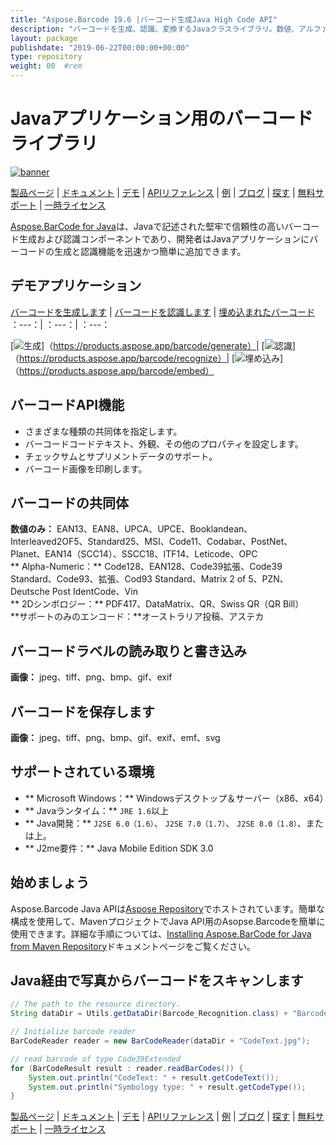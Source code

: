 ```yaml
---
title: "Aspose.Barcode 19.6 |バーコード生成Java High Code API" 
description: "バーコードを生成、認識、変換するJavaクラスライブラリ。数値、アルファ数、および2Dバーコードの共同体をサポートします。 Javaアプリでバーコードをカスタマイズします。" 
layout: package
publishdate: "2019-06-22T00:00:00+00:00"
type: repository
weight: 00	#rem
---
```


# Javaアプリケーション用のバーコードライブラリ
[![banner](../aspose_barcode-for-java-banner.png)](./)

[製品ページ](https://products.aspose.com/barcode/java) | [ドキュメント](https://docs.aspose.com/barcode/java/) | [デモ](https://products.aspose.app/barcode/family) | [APIリファレンス](https://apireference.aspose.com/barcode/java) | [例](https://github.com/aspose-barcode/Aspose.BarCode-for-Java) | [ブログ](https://blog.aspose.com/category/barcode/) | [探す](https://search.aspose.com/) | [無料サポート](https://forum.aspose.com/c/barcode) | [一時ライセンス](https://purchase.aspose.com/temporary-license)

[Aspose.BarCode for Java](https://products.aspose.com/barcode/java)は、Javaで記述された堅牢で信頼性の高いバーコード生成および認識コンポーネントであり、開発者はJavaアプリケーションにバーコードの生成と認識機能を迅速かつ簡単に追加できます。

## デモアプリケーション

[バーコードを生成します](https://products.aspose.app/barcode/generate) | [バーコードを認識します](https://products.aspose.app/barcode/recognize) | [埋め込まれたバーコード](https://products.aspose.app/barcode/embed)
：---：| ：---：| ：---：

[![生成](https://products.aspose.app/barcode/generate/img/aspose_generate-app-48.png)]（https://products.aspose.app/barcode/generate）| [![認識](https://products.aspose.app/barcode/recognize/img/aspose_recognize-app-48.png)]（https://products.aspose.app/barcode/recognize）| [![埋め込み](https://products.aspose.app/barcode/embed/img/aspose_embed-app-48.png)]（https://products.aspose.app/barcode/embed）

## バーコードAPI機能
 - さまざまな種類の共同体を指定します。
 - バーコードコードテキスト、外観、その他のプロパティを設定します。
 - チェックサムとサプリメントデータのサポート。
 - バーコード画像を印刷します。

## バーコードの共同体
**数値のみ：** EAN13、EAN8、UPCA、UPCE、Booklandean、Interleaved2OF5、Standard25、MSI、Code11、Codabar、PostNet、Planet、EAN14（SCC14）、SSCC18、ITF14、Leticode、OPC \
** Alpha-Numeric：** Code128、EAN128、Code39拡張、Code39 Standard、Code93、拡張、Cod93 Standard、Matrix 2 of 5、PZN、Deutsche Post IdentCode、Vin \
** 2Dシンボロジー：** PDF417、DataMatrix、QR、Swiss QR（QR Bill）\
**サポートのみのエンコード：**オーストラリア投稿、アステカ

## バーコードラベルの読み取りと書き込み
**画像：** jpeg、tiff、png、bmp、gif、exif

## バーコードを保存します
**画像：** jpeg、tiff、png、bmp、gif、exif、emf、svg

## サポートされている環境
 -  ** Microsoft Windows：** Windowsデスクトップ＆サーバー（x86、x64）
 -  ** Javaランタイム：** `JRE 1.6`以上
 -  ** Java開発：** `J2SE 6.0（1.6）`、 `J2SE 7.0（1.7）`、 `J2SE 8.0（1.8）`、または上。
 -  ** J2me要件：** Java Mobile Edition SDK 3.0

## 始めましょう

Aspose.Barcode Java APIは[Aspose Repository](https://releases.aspose.com/barcode/java/)でホストされています。簡単な構成を使用して、MavenプロジェクトでJava API用のAsopse.Barcodeを簡単に使用できます。詳細な手順については、[Installing Aspose.BarCode for Java from Maven Repository](https://docs.aspose.com/barcode/java/installation/)ドキュメントページをご覧ください。

## Java経由で写真からバーコードをスキャンします

```java
// The path to the resource directory.
String dataDir = Utils.getDataDir(Barcode_Recognition.class) + "BarcodeReader/basic_features/";

// Initialize barcode reader
BarCodeReader reader = new BarCodeReader(dataDir + "CodeText.jpg");

// read barcode of type Code39Extended
for (BarCodeResult result : reader.readBarCodes()) {
    System.out.println("CodeText: " + result.getCodeText());
    System.out.println("Symbology type: " + result.getCodeType());
}
```

[製品ページ](https://products.aspose.com/barcode/java) | [ドキュメント](https://docs.aspose.com/barcode/java/) | [デモ](https://products.aspose.app/barcode/family) | [APIリファレンス](https://apireference.aspose.com/barcode/java) | [例](https://github.com/aspose-barcode/Aspose.BarCode-for-Java) | [ブログ](https://blog.aspose.com/category/barcode/) | [探す](https://search.aspose.com/) | [無料サポート](https://forum.aspose.com/c/barcode) | [一時ライセンス](https://purchase.aspose.com/temporary-license)
